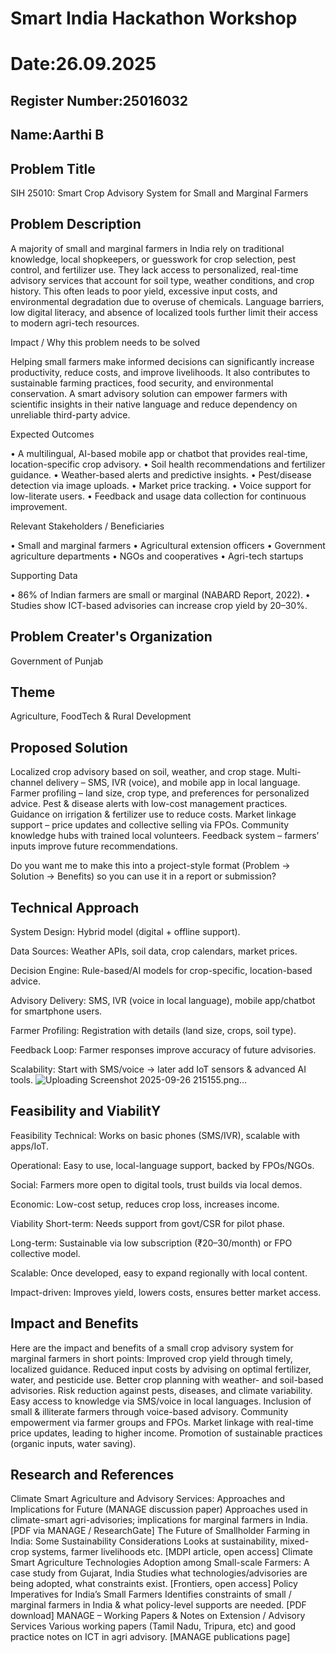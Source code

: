 # Smart India Hackathon Workshop
# Date:26.09.2025
## Register Number:25016032
## Name:Aarthi B 
## Problem Title
SIH 25010: Smart Crop Advisory System for Small and Marginal Farmers
## Problem Description
A majority of small and marginal farmers in India rely on traditional knowledge, local shopkeepers, or guesswork for crop selection, pest control, and fertilizer use. They lack access to personalized, real-time advisory services that account for soil type, weather conditions, and crop history. This often leads to poor yield, excessive input costs, and environmental degradation due to overuse of chemicals. Language barriers, low digital literacy, and absence of localized tools further limit their access to modern agri-tech resources.

Impact / Why this problem needs to be solved

Helping small farmers make informed decisions can significantly increase productivity, reduce costs, and improve livelihoods. It also contributes to sustainable farming practices, food security, and environmental conservation. A smart advisory solution can empower farmers with scientific insights in their native language and reduce dependency on unreliable third-party advice.

Expected Outcomes

• A multilingual, AI-based mobile app or chatbot that provides real-time, location-specific crop advisory.
• Soil health recommendations and fertilizer guidance.
• Weather-based alerts and predictive insights.
• Pest/disease detection via image uploads.
• Market price tracking.
• Voice support for low-literate users.
• Feedback and usage data collection for continuous improvement.

Relevant Stakeholders / Beneficiaries

• Small and marginal farmers
• Agricultural extension officers
• Government agriculture departments
• NGOs and cooperatives
• Agri-tech startups

Supporting Data

• 86% of Indian farmers are small or marginal (NABARD Report, 2022).
• Studies show ICT-based advisories can increase crop yield by 20–30%.

## Problem Creater's Organization
Government of Punjab

## Theme
Agriculture, FoodTech & Rural Development

## Proposed Solution
 Localized crop advisory based on soil, weather, and crop stage.
 Multi-channel delivery – SMS, IVR (voice), and mobile app in local language.
 Farmer profiling – land size, crop type, and preferences for personalized advice.
 Pest & disease alerts with low-cost management practices.
 Guidance on irrigation & fertilizer use to reduce costs.
Market linkage support – price updates and collective selling via FPOs.
 Community knowledge hubs with trained local volunteers.
Feedback system – farmers’ inputs improve future recommendations.


Do you want me to make this into a project-style format (Problem → Solution → Benefits) so you can use it in a report or submission?
## Technical Approach
System Design: Hybrid model (digital + offline support).

Data Sources: Weather APIs, soil data, crop calendars, market prices.

Decision Engine: Rule-based/AI models for crop-specific, location-based advice.

Advisory Delivery: SMS, IVR (voice in local language), mobile app/chatbot for smartphone users.

Farmer Profiling: Registration with details (land size, crops, soil type).

Feedback Loop: Farmer responses improve accuracy of future advisories.

Scalability: Start with SMS/voice → later add IoT sensors & advanced AI tools.
![Uploading Screenshot 2025-09-26 215155.png…]()



## Feasibility and ViabilitY
Feasibility
Technical: Works on basic phones (SMS/IVR), scalable with apps/IoT.

Operational: Easy to use, local-language support, backed by FPOs/NGOs.

Social: Farmers more open to digital tools, trust builds via local demos.

Economic: Low-cost setup, reduces crop loss, increases income.

Viability
Short-term: Needs support from govt/CSR for pilot phase.

Long-term: Sustainable via low subscription (₹20–30/month) or FPO collective model.

Scalable: Once developed, easy to expand regionally with local content.

Impact-driven: Improves yield, lowers costs, ensures better market access.

## Impact and Benefits
Here are the impact and benefits of a small crop advisory system for marginal farmers in short points:
 Improved crop yield through timely, localized guidance.
 Reduced input costs by advising on optimal fertilizer, water, and pesticide use.
 Better crop planning with weather- and soil-based advisories.
 Risk reduction against pests, diseases, and climate variability.
 Easy access to knowledge via SMS/voice in local languages.
 Inclusion of small & illiterate farmers through voice-based advisory.
 Community empowerment via farmer groups and FPOs.
 Market linkage with real-time price updates, leading to higher income.
 Promotion of sustainable practices (organic inputs, water saving).
## Research and References
Climate Smart Agriculture and Advisory Services: Approaches and Implications for Future (MANAGE discussion paper)	Approaches used in climate-smart agri-advisories; implications for marginal farmers in India. 	[PDF via MANAGE / ResearchGate] 
The Future of Smallholder Farming in India: Some Sustainability Considerations	Looks at sustainability, mixed-crop systems, farmer livelihoods etc. 	[MDPI article, open access] 
Climate Smart Agriculture Technologies Adoption among Small-scale Farmers: A case study from Gujarat, India	Studies what technologies/advisories are being adopted, what constraints exist. 	[Frontiers, open access] 
Policy Imperatives for India’s Small Farmers	Identifies constraints of small / marginal farmers in India & what policy-level supports are needed. 	[PDF download] 
MANAGE – Working Papers & Notes on Extension / Advisory Services	Various working papers (Tamil Nadu, Tripura, etc) and good practice notes on ICT in agri advisory. 	[MANAGE publications page] 
